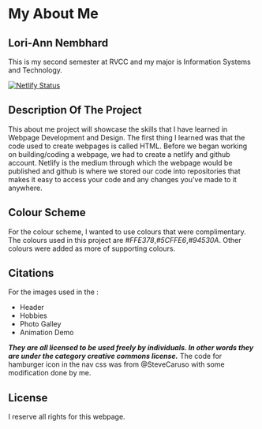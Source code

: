 # My About Me

## Lori-Ann Nembhard
This is my second semester at RVCC and my major is Information Systems and Technology.

[![Netlify Status](https://api.netlify.com/api/v1/badges/37c353fc-07c5-479a-a0fb-a329b5c4c521/deploy-status)](https://app.netlify.com/sites/aboutme-loria/deploys)

## Description Of The Project
This about me project will showcase the skills that I have learned in Webpage Development and Design. The first thing I learned was that the code used to create webpages is called HTML. Before we began working on building/coding a webpage, we had to create a netlify and github account. Netlify is the medium through which the webpage would be published and github is where we stored our code into repositories that makes it easy to access your code and any changes you've made to it anywhere. 

## Colour Scheme
For the colour scheme, I wanted to use colours that were complimentary. The colours used in this project are *#FFE378*,*#5CFFE6*,*#94530A*. Other colours were added as more of supporting colours. 

## Citations
For the images used in the :
- Header
- Hobbies
- Photo Galley
- Animation Demo

***They are all licensed to be used freely by individuals. In other words they are under the category creative commons license.*** 
  The code for hamburger icon in the nav css was from @SteveCaruso with some modification done by me.

 ## License
 I reserve all rights for this webpage.
